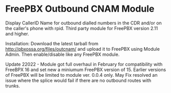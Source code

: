 # FreePBX Outbound CNAM Module

Display CallerID Name for outbound dialled numbers in the CDR and/or on the caller's phone with rpid. Third party module for FreePBX version 2.11 and higher.

Installation:
Download the latest tarball from http://pbxossa.org/files/outcnam/ and upload it to FreePBX using Module Admin. Then enable/disable like any FreePBX module.

Update 22022 - Module got full overhaul in February for compatibility with FreeBPX 16 and set new a miniumum FreePBX version of 15. Earlier versions of FreePBX will be limited to module ver. 0.0.4 only. May Fix resolved an issue where the splice would fail if there are no outbound routes with trunks.
